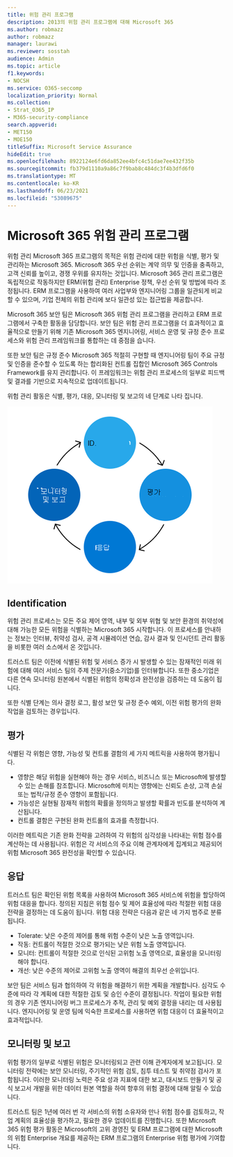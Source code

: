 ```yaml
---
title: 위험 관리 프로그램
description: 2013의 위험 관리 프로그램에 대해 Microsoft 365
ms.author: robmazz
author: robmazz
manager: laurawi
ms.reviewer: sosstah
audience: Admin
ms.topic: article
f1.keywords:
- NOCSH
ms.service: O365-seccomp
localization_priority: Normal
ms.collection:
- Strat_O365_IP
- M365-security-compliance
search.appverid:
- MET150
- MOE150
titleSuffix: Microsoft Service Assurance
hideEdit: true
ms.openlocfilehash: 8922124e6fd6da852ee4bfc4c51dae7ee432f35b
ms.sourcegitcommit: fb379d1110a9a86c7f9bab8c484dc3f4b3dfd6f0
ms.translationtype: MT
ms.contentlocale: ko-KR
ms.lasthandoff: 06/23/2021
ms.locfileid: "53089675"
---
```

# <a name="microsoft-365-risk-management-program"></a>Microsoft 365 위험 관리 프로그램

위험 관리 Microsoft 365 프로그램의 목적은 위험 관리에 대한 위험을 식별, 평가 및 관리하는 Microsoft 365. Microsoft 365 우선 순위는 계약 의무 및 인증을 충족하고, 고객 신뢰를 높이고, 경쟁 우위를 유지하는 것입니다. Microsoft 365 관리 프로그램은 독립적으로 작동하지만 ERM(위험 관리) Enterprise 정책, 우선 순위 및 방법에 따라 조정됩니다. ERM 프로그램을 사용하여 여러 사업부와 엔지니어링 그룹을 일관되게 비교할 수 있으며, 기업 전체의 위험 관리에 보다 일관성 있는 접근법을 제공합니다.

Microsoft 365 보안 팀은 Microsoft 365 위험 관리 프로그램을 관리하고 ERM 프로그램에서 구축한 활동을 담당합니다. 보안 팀은 위험 관리 프로그램을 더 효과적이고 효율적으로 만들기 위해 기존 Microsoft 365 엔지니어링, 서비스 운영 및 규정 준수 프로세스와 위험 관리 프레임워크를 통합하는 데 중점을 습니다.

또한 보안 팀은 규정 준수 Microsoft 365 적절히 구현할 때 엔지니어링 팀이 주요 규정 및 인증을 준수할 수 있도록 하는 합리화된 컨트롤 집합인 Microsoft 365 Controls Framework를 유지 관리합니다. 이 프레임워크는 위험 관리 프로세스의 일부로 피드백 및 결과를 기반으로 지속적으로 업데이트됩니다.

위험 관리 활동은 식별, 평가, 대응, 모니터링 및 보고의 네 단계로 나타 집니다.

![위험 관리 프로세스 활동](../media/assurance-risk-management-review-process.png)

## <a name="identification"></a>Identification

위험 관리 프로세스는 모든 주요 제어 영역, 내부 및 외부 위협 및 보안 환경의 취약성에 대해 가능한 모든 위험을 식별하는 Microsoft 365 시작합니다. 이 프로세스를 안내하는 정보는 인터뷰, 취약성 검사, 공격 시뮬레이션 연습, 감사 결과 및 인시던트 관리 활동을 비롯한 여러 소스에서 온 것입니다.

트러스트 팀은 이전에 식별된 위험 및 서비스 증가 시 발생할 수 있는 잠재적인 미래 위험에 대해 여러 서비스 팀의 주제 전문가(중소기업)를 인터뷰합니다. 또한 중소기업은 다른 연속 모니터링 원본에서 식별된 위험의 정확성과 완전성을 검증하는 데 도움이 됩니다.

또한 식별 단계는 의사 결정 로그, 활성 보안 및 규정 준수 예외, 이전 위험 평가의 완화 작업을 검토하는 경우입니다.

## <a name="assessment"></a>평가

식별된 각 위험은 영향, 가능성 및 컨트롤 결함의 세 가지 메트릭을 사용하여 평가됩니다.

- 영향은 해당 위험을 실현해야 하는 경우 서비스, 비즈니스 또는 Microsoft에 발생할 수 있는 손해를 참조합니다. Microsoft에 미치는 영향에는 신뢰도 손상, 고객 손실 또는 법적/규정 준수 영향이 포함됩니다.
- 가능성은 실현될 잠재적 위험의 확률을 정의하고 발생할 확률과 빈도를 분석하여 계산됩니다.
- 컨트롤 결함은 구현된 완화 컨트롤의 효과를 측정합니다.

이러한 메트릭은 기존 완화 전략을 고려하여 각 위험의 심각성을 나타내는 위험 점수를 계산하는 데 사용됩니다. 위험은 각 서비스의 주요 이해 관계자에게 집계되고 제공되어 위험 Microsoft 365 완전성을 확인할 수 있습니다.

## <a name="response"></a>응답

트러스트 팀은 확인된 위험 목록을 사용하여 Microsoft 365 서비스에 위험을 할당하여 위험 대응을 합니다. 정의된 지침은 위험 점수 및 제어 효율성에 따라 적절한 위험 대응 전략을 결정하는 데 도움이 됩니다. 위험 대응 전략은 다음과 같은 네 가지 범주로 분류됩니다.

- Tolerate: 낮은 수준의 제어를 통해 위험 수준이 낮은 노출 영역입니다.
- 작동: 컨트롤이 적절한 것으로 평가되는 낮은 위험 노출 영역입니다.
- 모니터: 컨트롤이 적절한 것으로 인식된 고위험 노출 영역으로, 효율성을 모니터링해야 합니다.
- 개선: 낮은 수준의 제어로 고위험 노출 영역이 해결의 최우선 순위입니다.

보안 팀은 서비스 팀과 협의하여 각 위험을 해결하기 위한 계획을 개발합니다. 심각도 수준에 따라 각 계획에 대한 적절한 검토 및 승인 수준이 결정됩니다. 작업이 필요한 위험의 경우 기존 엔지니어링 버그 프로세스가 추적, 관리 및 예외 결정을 내리는 데 사용됩니다. 엔지니어링 및 운영 팀에 익숙한 프로세스를 사용하면 위험 대응이 더 효율적이고 효과적입니다.

## <a name="monitoring-and-reporting"></a>모니터링 및 보고

위험 평가의 일부로 식별된 위험은 모니터링되고 관련 이해 관계자에게 보고됩니다. 모니터링 전략에는 보안 모니터링, 주기적인 위험 검토, 침투 테스트 및 취약점 검사가 포함됩니다. 이러한 모니터링 노력은 주요 성과 지표에 대한 보고, 대시보드 만들기 및 공식 보고서 개발을 위한 데이터 원본 역할을 하여 향후의 위험 결정에 대해 알릴 수 있습니다.

트러스트 팀은 1년에 여러 번 각 서비스의 위험 소유자와 만나 위험 점수를 검토하고, 작업 계획의 효율성을 평가하고, 필요한 경우 업데이트를 진행합니다. 또한 Microsoft 365 위험 평가 활동은 Microsoft의 고위 경영진 및 ERM 프로그램에 대한 Microsoft의 위험 Enterprise 개요를 제공하는 ERM 프로그램의 Enterprise 위험 평가에 기여합니다.
